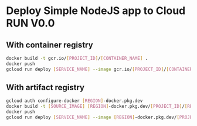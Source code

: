 # Deploy Simple NodeJS app to Cloud RUN V0.0

## With container registry
```bash
docker build -t gcr.io/[PROJECT_ID]/[CONTAINER_NAME] .
docker push
gcloud run deploy [SERVICE_NAME] --image gcr.io/[PROJECT_ID]/[CONTAINER_NAME]
```

## With artifact registry
```bash
gcloud auth configure-docker [REGION]-docker.pkg.dev
docker build -t [SOURCE_IMAGE] [REGION]-docker.pkg.dev/[PROJECT_ID]/[REPOSITORY]/[IMAGE] .
docker push
gcloud run deploy [SERVICE_NAME] --image [REGION]-docker.pkg.dev/[PROJECT_ID]/[REPOSITORY]/[IMAGE]
```
